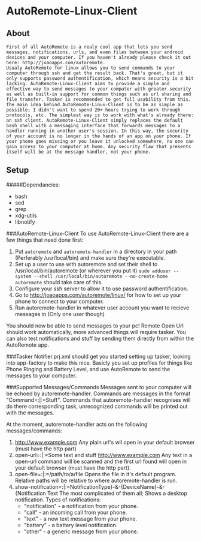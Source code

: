 AutoRemote-Linux-Client
=======================
About
-----
	First of all AutoRemote is a realy cool app that lets you send messages, notifications, urls, and even files between your android devices and your computer. If you haven't already please check it out here: http://joaoapps.com/autoremote.
	Usualy AutoRemote for linux allows you to send commands to your computer through ssh and get the result back. That's great, but it only supports password authentification, which means security is a bit lacking. AutoRemote-Linux-Client aims to provide a simple and effective way to send messages to your computer with greater security as well as built-in support for common things such as url sharing and file transfer. Tasker is recommended to get full usability from this.
	The main idea behind AutoRemote-Linux-Client is to be as simple as possible; I didn't want to spend 20+ hours trying to work through protocols, etc. The simplest way is to work with what's already there: an ssh client. AutoRemote-Linux-Client simply replaces the default bash shell with a messaging interface that forwards messages to a handler running in another user's session. In this way, the security of your account is no longer in the hands of an app on your phone. If your phone goes missing or you leave it unlocked somewhere, no one can gain access to your computer at home. Any security flaw that presents itself will be at the message handler, not your phone.

Setup
-----
#####Dependancies:
 - bash
 - sed
 - grep
 - xdg-utils
 - libnotify

###AutoRemote-Linux-Client
To use AutoRemote-Linux-Client there are a few things that need done first:
1. Put ```autoremote``` and ```autoremote-handler``` in a directory in your path (Perferably /usr/local/bin) and make sure they're executable.
2. Set up a user to use with autoremote and set their shell to /usr/local/bin/autoremote (or wherever you put it)
   ```sudo adduser --system --shell /usr/local/bin/autoremote --no-create-home autoremote``` should take care of this.
3. Configure your ssh server to allow it to use password authentification.
4. Go to http://joaoapps.com/autoremote/linux/ for how to set up your phone to connect to your computer.
5. Run autoremote-handler in whatever user account you want to recieve messages in (Only one user though)

You should now be able to send messages to your pc! Remote Open Url should work automatically, more advanced things will require tasker. You can also test notifications and stuff by sending them directly from within the AutoRemote app.

###Tasker
Notifier.prj.xml should get you started setting up tasker, looking into app-factory to make this nice.
Basicly you set up profiles for things like Phone Ringing and Battery Level, and use AutoRemote to send the messages to your computer.

###Supported Messages/Commands
Messages sent to your computer will be echoed by autoremote-handler. Commands are messages in the format "Command=:|:=Stuff". Commands that autoremote-handler recognises will do there corresponding task, unrecognized commands will be printed out with the messages.

At the moment, autoremote-handler acts on the following messages/commands:
1. http://www.example.com
   Any plain url's wil open in your default browser (must have the http part)
2. open-url=:|:=Some text and stuff http://www.example.com
   Any text in a open-url command will be scanned and the first url found will open in your default browser (must have the http part).
3. open-file=:|:=/path/to/a/file
   Opens the file in it's default program. Relative paths will be relative to where autoremote-handler is run.
4. show-notification=:|:=NotificationType}-&-{DeviceName}-&-{Notification Text
   The most complicated of them all; Shows a desktop notification.
   Types of notifications:
    - "notification" - a notification from your phone. 
    - "call" - an incoming call from your phone.
    - "text" - a new text message from your phone. 
    - "battery" - a battery level notification.
    - "other" - a generic message from your phone.

